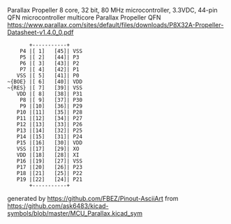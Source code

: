 Parallax Propeller 8 core, 32 bit, 80 MHz microcontroller, 3.3VDC, 44-pin QFN
microcontroller multicore Parallax Propeller QFN
https://www.parallax.com/sites/default/files/downloads/P8X32A-Propeller-Datasheet-v1.4.0_0.pdf


	       +-----------+
	    P4 |[ 1]   [45]| VSS
	    P5 |[ 2]   [44]| P3
	    P6 |[ 3]   [43]| P2
	    P7 |[ 4]   [42]| P1
	   VSS |[ 5]   [41]| P0
	~{BOE} |[ 6]   [40]| VDD
	~{RES} |[ 7]   [39]| VSS
	   VDD |[ 8]   [38]| P31
	    P8 |[ 9]   [37]| P30
	    P9 |[10]   [36]| P29
	   P10 |[11]   [35]| P28
	   P11 |[12]   [34]| P27
	   P12 |[13]   [33]| P26
	   P13 |[14]   [32]| P25
	   P14 |[15]   [31]| P24
	   P15 |[16]   [30]| VDD
	   VSS |[17]   [29]| XO
	   VDD |[18]   [28]| XI
	   P16 |[19]   [27]| VSS
	   P17 |[20]   [26]| P23
	   P18 |[21]   [25]| P22
	   P19 |[22]   [24]| P21
	       +-----------+


generated by https://github.com/FBEZ/Pinout-AsciiArt from https://github.com/ask6483/kicad-symbols/blob/master/MCU_Parallax.kicad_sym
